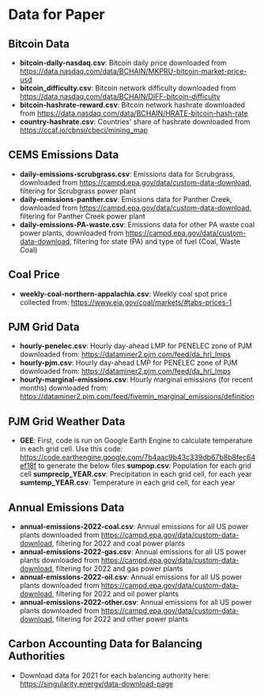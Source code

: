 # Data for Paper 

## Bitcoin Data
- __bitcoin-daily-nasdaq.csv__: Bitcoin daily price downloaded from https://data.nasdaq.com/data/BCHAIN/MKPRU-bitcoin-market-price-usd
- __bitcoin_difficulty.csv__: Bitcoin network difficulty downloaded from https://data.nasdaq.com/data/BCHAIN/DIFF-bitcoin-difficulty
- __bitcoin-hashrate-reward.csv__: Bitcoin network hashrate downloaded from https://data.nasdaq.com/data/BCHAIN/HRATE-bitcoin-hash-rate
- __country-hashrate.csv__: Countries' share of hashrate downloaded from https://ccaf.io/cbnsi/cbeci/mining_map

## CEMS Emissions Data 
- __daily-emissions-scrubgrass.csv__: Emissions data for Scrubgrass, downloaded from https://campd.epa.gov/data/custom-data-download, filtering for Scrubgrass power plant
- __daily-emissions-panther.csv__: Emissions data for Panther Creek, downloaded from https://campd.epa.gov/data/custom-data-download, filtering for Panther Creek power plant
- __daily-emissions-PA-waste.csv__: Emissions data for other PA waste coal power plants, downloaded from https://campd.epa.gov/data/custom-data-download, filtering for state (PA) and type of fuel (Coal, Waste Coal)

## Coal Price 
- __weekly-coal-northern-appalachia.csv__: Weekly coal spot price collected from: https://www.eia.gov/coal/markets/#tabs-prices-1

## PJM Grid Data
- __hourly-penelec.csv__: Hourly day-ahead LMP for PENELEC zone of PJM downloaded from: https://dataminer2.pjm.com/feed/da_hrl_lmps
- __hourly-pjm.csv__: Hourly day-ahead LMP for PENELEC zone of PJM downloaded from: https://dataminer2.pjm.com/feed/da_hrl_lmps
- __hourly-marginal-emissions.csv__: Hourly marginal emissions (for recent months) downloaded from: https://dataminer2.pjm.com/feed/fivemin_marginal_emissions/definition

## PJM Grid Weather Data 
- __GEE__: First, code is run on Google Earth Engine to calculate temperature in each grid cell. Use this code: https://code.earthengine.google.com/7b4aac9b43c339db67b8b8fec64ef18f to generate the below files
__sumpop.csv__: Population for each grid cell
__sumprecip_YEAR.csv__: Precipitation in each grid cell, for each year
__sumtemp_YEAR.csv__: Temperature in each grid cell, for each year

## Annual Emissions Data 
- __annual-emissions-2022-coal.csv__: Annual emissions for all US power plants downloaded from https://campd.epa.gov/data/custom-data-download, filtering for 2022 and coal power plants 
- __annual-emissions-2022-gas.csv__: Annual emissions for all US power plants downloaded from https://campd.epa.gov/data/custom-data-download, filtering for 2022 and gas power plants 
- __annual-emissions-2022-oil.csv__: Annual emissions for all US power plants downloaded from https://campd.epa.gov/data/custom-data-download, filtering for 2022 and oil power plants 
- __annual-emissions-2022-other.csv__: Annual emissions for all US power plants downloaded from https://campd.epa.gov/data/custom-data-download, filtering for 2022 and other power plants

## Carbon Accounting Data for Balancing Authorities 
- Download data for 2021 for each balancing authority here: https://singularity.energy/data-download-page

